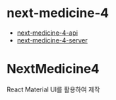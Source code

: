 # next-medicine-4

- [next-medicine-4-api](./api/README.md)
- [next-medicine-4-server](./server/README.md)
# NextMedicine4


React Material UI를 활용하여 제작
